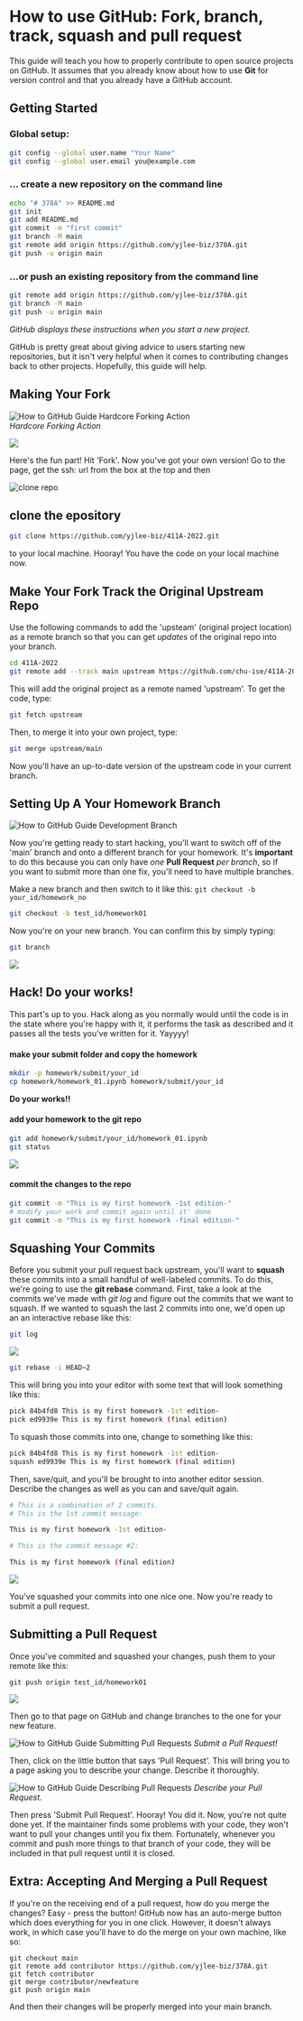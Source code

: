 # How to use GitHub: Fork, branch, track, squash and pull request

This guide will teach you how to properly contribute to open source projects on GitHub. It assumes that you already know about how to use **Git** for version control and that you already have a GitHub account.

## Getting Started

### Global setup:

```sh
git config --global user.name "Your Name"
git config --global user.email you@example.com
```

### … create a new repository on the command line

```sh
echo "# 378A" >> README.md
git init
git add README.md
git commit -m "first commit"
git branch -M main
git remote add origin https://github.com/yjlee-biz/378A.git
git push -u origin main
```

### …or push an existing repository from the command line

```sh
git remote add origin https://github.com/yjlee-biz/378A.git
git branch -M main
git push -u origin main
```

_GitHub displays these instructions when you start a new project._

GitHub is pretty great about giving advice to users starting new repositories, but it isn't very helpful when it comes to contributing changes back to other projects. Hopefully, this guide will help.

## Making Your Fork

![How to GitHub Guide Hardcore Forking Action](figs/1.png "How to GitHub Guide Hardcore Forking Action")  
_Hardcore Forking Action_

![](figs/2.png)

Here's the fun part! Hit 'Fork'. Now you've got your own version! Go to the page, get the ssh: url from the box at the top and then

![clone repo](figs/3.png)

## clone the epository

```sh
git clone https://github.com/yjlee-biz/411A-2022.git
```

to your local machine. Hooray! You have the code on your local machine now.

## Make Your Fork Track the Original Upstream Repo

Use the following commands to add the 'upsteam' (original project location) as a remote branch so that you can get _updates_ of the original repo into your branch.

```sh
cd 411A-2022
git remote add --track main upstream https://github.com/chu-ise/411A-2022.git
```

This will add the original project as a remote named 'upstream'. To get the code, type:

```sh
git fetch upstream
```

Then, to merge it into your own project, type:

```sh
git merge upstream/main
```

Now you'll have an up-to-date version of the upstream code in your current branch.

## Setting Up A Your Homework Branch

![How to GitHub Guide Development Branch](figs/4.gif "How to GitHub Development Branch")

Now you're getting ready to start hacking, you'll want to switch off of the 'main' branch and onto a different branch for your homework. It's **important** to do this because you can only have _one_ **Pull Request** _per branch_, so if you want to submit more than one fix, you'll need to have multiple branches.

Make a new branch and then switch to it like this: `git checkout -b your_id/homework_no`

```sh
git checkout -b test_id/homework01
```

Now you're on your new branch. You can confirm this by simply typing:

```sh
git branch
```

![](figs/6.png)

## Hack! Do your works!

This part's up to you. Hack along as you normally would until the code is in the state where you're happy with it, it performs the task as described and it passes all the tests you've written for it. Yayyyy!

#### make your submit folder and copy the homework

```sh
mkdir -p homework/submit/your_id
cp homework/homework_01.ipynb homework/submit/your_id
```

**Do your works!!**

#### add your homework to the git repo

```sh
git add homework/submit/your_id/homework_01.ipynb
git status
```

![](figs/7.png)

#### commit the changes to the repo

```sh
git commit -m "This is my first homework -1st edition-"
# modify your work and commit again until it' done
git commit -m "This is my first homework -final edition-"
```

## Squashing Your Commits

Before you submit your pull request back upstream, you'll want to **squash** these commits into a small handful of well-labeled commits. To do this, we're going to use the **git rebase** command. First, take a look at the commits we've made with _git log_ and figure out the commits that we want to squash. If we wanted to squash the last 2 commits into one, we'd open up an an interactive rebase like this:

```sh
git log
```

![](figs/8.png)

```sh
git rebase -i HEAD~2
```

This will bring you into your editor with some text that will look something like this:

```sh
pick 84b4fd8 This is my first homework -1st edition-
pick ed9939e This is my first homework (final edition)
```

To squash those commits into one, change to something like this:

```sh
pick 84b4fd8 This is my first homework -1st edition-
squash ed9939e This is my first homework (final edition)
```

Then, save/quit, and you'll be brought to into another editor session. Describe the changes as well as you can and save/quit again.

```sh
# This is a combination of 2 commits.
# This is the 1st commit message:

This is my first homework -1st edition-

# This is the commit message #2:

This is my first homework (final edition)
```

![](figs/9.png)

You've squashed your commits into one nice one. Now you're ready to submit a pull request.

## Submitting a Pull Request

Once you've commited and squashed your changes, push them to your remote like this:

```
git push origin test_id/homework01
```

![](figs/11.png)

Then go to that page on GitHub and change branches to the one for your new feature.

![How to GitHub Guide Submitting Pull Requests](figs/12.png)
_Submit a Pull Request!_

Then, click on the little button that says 'Pull Request'. This will bring you to a page asking you to describe your change. Describe it thoroughly.

![How to GitHub Guide Describing Pull Requests](figs/13.png)
_Describe your Pull Request._

Then press 'Submit Pull Request'. Hooray! You did it. Now, you're not quite done yet. If the maintainer finds some problems with your code, they won't want to pull your changes until you fix them. Fortunately, whenever you commit and push more things to that branch of your code, they will be included in that pull request until it is closed.

## Extra: Accepting And Merging a Pull Request

If you're on the receiving end of a pull request, how do you merge the changes? Easy - press the button! GitHub now has an auto-merge button which does everything for you in one click. However, it doesn't always work, in which case you'll have to do the merge on your own machine, like so:

```
git checkout main
git remote add contributor https://github.com/yjlee-biz/378A.git
git fetch contributor
git merge contributor/newfeature
git push origin main

```

And then their changes will be properly merged into your main branch.
